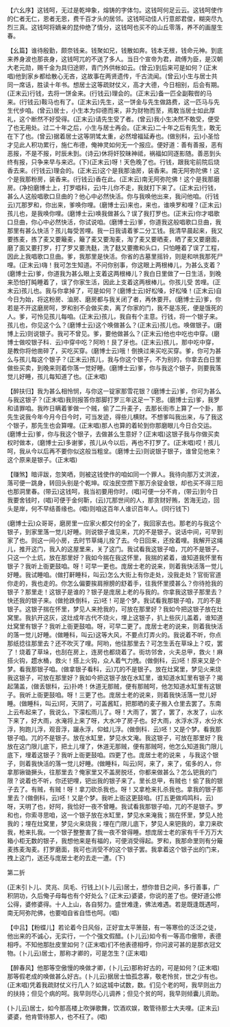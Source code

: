 <!-- { "loadSidebar": true } -->
【六幺序】这钱呵，无过是乾坤象，熔铸的字体匀。这钱呵何足云云。这钱呵使作的仁者无仁，恩者无恩，费千百才头的居邻。这钱呵动佳人行意郎君俊，糊突尽九烈三真。这钱呵将嫡亲的昆仲绝了情分，这钱呵也买不的山丘零落，养不的画屋生春。

【幺篇】谁待殷勤，颇奈钱亲。钱聚如兄，钱散如奔。钱本无根，钱命元神。到底来养身波也那丧身，这钱呵兀的不送了多人。当日个宣帝为君，疏傅为臣，是汉朝大老元勋，赐千金为具归途赆，青门外供帐如云。(曾云)到后来可是如何？(正末唱)他到家乡都给散心无吝，这故事在两贤遗传，千古流闻。(曾云)小生与居士共同一席话，胜读十年书。想居士这等疏财仗义，高才大德，今日相别，后会有期。(正末云)行钱，去将一饼金来。(行钱云)理会的。(正末云)备一匹全副鞍辔的马来。(行钱云)鞍马也有了。(正末云)先生，这一饼金与先生做路费，这一匹马与先生代步咱。(曾云)居士，小生本为仰德而来，非为财物而至，焉敢当居士如此厚礼，这个断然不好受得。(正末云)请先生受了者。(曾云)我小生决然不敢受，便受了也无用处。过二十年之后，小生与居士再会。(正末云)二十年之后有先生，敢无在下了也。(曾云)据着居士这等阴骘太重，必然增福延寿也。(做别科，云)小圣恰才见此人积功累行，施仁布德，俺神灵如何无一个报应。便好道：善有善报，恶有恶报，不是不报，时辰未到。(诗云)休将奸狡昧神祗，祸福如同逐影随。善恶到头终有报，只争来早与来迟。(下)(正末云)呀！天色晚了也。行钱，跟我宅前院后烧香去来。(行钱云)理会的。(正末云)这个是我那油房，装香来。南无阿弥陀佛！这个是我那粉房，装香来。(行钱云)香在此。(正末云)南无阿弥陀佛！这个是我那磨房。(净扮磨博士上，打罗唱科，云)牛儿你不走，我就打下来了。(正末云)行钱，甚么人这般唱歌口旦曲的？他心中必然快活。你与我唤他出来，我问他咱。(行钱云)兀那罗和，你出来，爹唤你哩。(磨博士云)来也，来也，谁唤罗和哩？(正末云)孩儿也，是我唤你哩。(磨博士云)唤我做甚么？误了我打罗也。(正末云)你才唱歌口旦曲，你心中必然快活，你试说咱。(磨博士云)爹，你道我这般唱歌口旦曲，我那里有甚么快活？孩儿每受苦哩。我一日我请着爹二分工钱。我清早晨起来，我又要拣麦，拣了麦又要簸麦，簸了麦又要淘麦，淘了麦又要晒麦，晒了麦又要磨面，磨了面又要打罗，打了罗又要洗麸，洗了麸又要撒和头口，只怕睡着了误了工程，因此上我唱歌口旦曲。爹，我那里是快活。你省的古墓里摇铃，则是和哄我那死尸哩。(正末云)嗨！我可怎生知道。不问你别事，你这眼上两根棒儿，为甚么支着？(磨博士云)爹，你道我为甚么眼上支着这两根棒儿？我白日里做了一日生活，到晚来恐怕打盹睡着了，误了你家生活，因此上支着这两根棒儿。你孩儿受
苦哩。(正末云)孩儿也。我与你拿掉了，可是如何？(磨博士云)好松嗓，好松嗓！(正末云)自今日为始，将这粉房、油房、磨房都与我关闭了者，再休要开。(磨博士云)爹，你若是不开这磨房呵，罗和别不会做买卖，离了你家的门，我不是冻死，便是饿死的人。爹，可怜见孩儿每咱。(正末云)孩儿，我自有个主意。行钱，将一个银子来。孩儿也，你见这个么？(磨博士云)这个唤做甚么？(正末云)孩儿也。唤做银子。(磨博上云)则说银子。我可不曾见。爹，要他做甚么？(正末云)他也中吃也中穿。(磨博士做咬银子科．云)中穿中吃？阿哟！艮了牙也。(正末云)孩儿，那中吃中穿，是教你将他凿碎了，买吃买穿。(磨博士云)哦！倒换过来买吃买穿。爹，你可为甚么与孩儿每这个银子？(正末云)孩儿，我与你这个银子，不为别的，你拿去白日里做些买卖，到晚来则着你落一觉好睡。(磨博士云)爹，你与我这个银子，则要我落觉儿好睡，孩儿每知道了也。(正末唱)

【醉扶归】我为甚么相怜悯，与你这一锭家那雪花银？(磨博士云)爹，你可为甚么与我这银子？(正末唱)我则报答你那脚打罗三年这足一下恩。(磨博士云)爹，我罗和请罪咱。我昨日瞒着爹做一个贼，偷了二升麦子，去那长街市上算了一个卦，那先生说我今年今月今日今时，可当发迹，得些儿横财。不想爹叫我出来，与了我这个银子，那先生也会算哩。(正末唱)那人也算的着轮到你那磨眼儿今日合交运。(磨博士云)爹，你与我这个银子，去做甚么生意好？(正末唱)这银子我与你做买卖权时做本，(磨博士云)多谢爹，孩儿从今以后，再也不打罗了。(正末唱)哎！孩儿呵，我从今以后再不要你似这般当粗坌。(磨博士云)则说银子银子，谁曾见他来？这个原来是银子。(正末唱)

【赚煞】暗评跋，忽笑哂，则被这钱使作的咱如同一个罪人。我待向那万丈洪波，落可便一跳身，转回头别是个乾坤。叹浊民空攒下那万余锭金银，却也买不得三阳也那洞里春。(带云)这钱呵，我当初要用你时，(唱)可便一分不肯，(带云)到今日我要舍钱时，(唱)可便于金何靳，(云)兀那世间的人，那贪财好贿，苦海无边，回头是岸，何不早结善缘也。(唱)则咱这百年人谁识百年人。(同行钱下)

(磨博士云)众哥哥，磨房里一应家火都交付的全了，我回家去也。那老的与我这个银子，到家里落一觉儿好睡。则说银子谁见来，兀的不是银子。说话中间，可早到家了也。则这一间小房，去时节草绳儿拴了去。今日回来，还拴着哩。我解开这绳儿，推开这门，我入的这屋里来，关了这门。我试看我这银子咱，兀的不是银子。只这一个土炕，放在那里好？我如今揣在我这怀里，我揣的紧着，谁知道我怀里有银子？我听上衙更鼓咱。呀！可早一更也。庞居士老的说来，则着我快活落一觉儿好睡。我试睡咱。(做打鼾睡科，叫云)怎么大街上有你走处，没我走处？官街官道你走的，我也走的。你怎么偏要挨肩擦膀的舒着手，往我怀里摸甚么？你待抢我的银子？那里走！这银子是谁的？银子是庞居上老的与我的。你拿我这银子那里去？快还我的银子来。(做抢跌倒科，云)呸！可是个梦。我试看我那银子咱，兀的不是银子。这银子揣在怀里，梦见人来抢我的，可放在那里好？我如今把这银子放在灶窝里。我扒开这灰，这灶成年古代不烧火，埋上这银子，扒上些灰儿盖着，谁知道灶窝里有银子？我听上衙更鼓咱。呀，可早二更了。庞居士老的说来，则着我快活的落一觉儿好睡。(做睡科，叫云)这等大风，不要点灯弄火的。我说着不听，你点那纸捻往那里去？还不吹灭了哩。阿哟，他往那里去？可怎生丢在草垛上？哎，罢了！烧着了草垛，也刮在房上，连房也都烧着了。街坊邻舍，火夫总甲，救火！麻搭火钩，趱水桶，救火！搭上火钩，众人着气力拽。(做倒科，云)呸！原来又是个梦。看我那银子咱。(做拿银子看科，云)兀的不是银子。放在灶窝里，梦见火来烧我这银子，可放在那里好？我如今把这银子放在水缸里，谁知道水缸里有银子？揭起蒲盖，(做丢银科，云)扑咚！休道无那贼，便有那贼呵，他怎知道水缸里有这银子。我听上衙更鼓咱。呀！三更了也。庞居士老的说来，则着我快活落一觉儿好睡。(做睡科，叫云)阿，天阴了，可盖酱缸，把那晒的麦子搬入仓里去罢了。东南上云布起来了，我说么，下濛松雨儿了。呀！大雨了，罢了，罢了，水发了，山水下来了，好大雨，水淹将上来了呀，大水冲了房子也。好大雨，水浮水浮，水分水浮，狗跑儿浮，观音浮，躧永浮，仰蛙儿浮。(做倒科．云)呸！又是个梦。看我那银子咱。兀的不是银子。放在水缸里，梦见水文淹。我这银子，可放在那里好？我放在这门限儿底下，把土儿埋了，休道无那贼，便有那贼呵，他怎么知道我门限儿底下，埋着这银子？我听上衙更鼓咱。四更了也。庞居士老的说来
，与我这个银子，则着我快活的落一觉儿好睡。(做睡科，叫云)阿，来了，来了，偌多的人，你拿那锹锄撅头，往那里去？俺家里又不盖房脱坯，你都来做甚么？怎么钯我的门限？说着也不听，你还钯哩，钯出我的银子来了。里长总甲，有贼也！偷了我的银子去了。有贼，有贼！呀！拿刀砍杀我也。呀！又拿枪来扎杀我也。拿我的银子那里去？(做倒科，云)呸！又是个梦。我听上衙这更鼓咱。(打五更做鸡鸣科，云)呀，天明了也，好阿，我恰好一夜不曾睡。我试看我那银子咱，兀的不是银子。罗和也，你索寻思咱，这一个银子放在水缸里，梦见水来淹我；揣在怀里，梦见人抢我的；埋在灶窝里，梦见火来烧我；埋在门限儿底下，梦见人来钯我的，拿刀来砍我，枪来扎我。一个银子整整害了我一夜不曾得睡。想庞居士老的家有千千万万大箱小柜无数的银子，我想他来是有福的，可便消受得起。罗和，我那命里则有分簸麦拣麦淘麦。打罗磨面，我可也消受不的这个银子罢。我拿着这个银子出的门来，拽上这门，送还与庞居士老的去走一遭。(下)

第二折

(正末引卜儿、灵兆、凤毛、行钱上)(卜儿云)居士，想你昔日之间，多行善事，广积阴功，久后俺子母每也有个好处么？(正末云)婆婆，你说的差了也。便好道公修公得，婆修婆得。十人上山，各自努力。盛世难逢，佛法难遇。若是既逢既遇呵，南无阿弥陀佛，也要咱自省自悟也呵。(唱)

【中吕】【粉蝶儿】若论着今日风俗，正好宜太平箫鼓，有一等寒俭的泛泛之徒，他出来的不诚心，无实行，一个个强文假醋。(卜儿云)如今有一等高巾傲带，表德相呼。不知他那肚皮里如何？(正末唱)们不他表德相呼，你问波可甚的是那衣冠文物。(卜儿云)居士，那称才卿的，可是怎生？(正末唱)

【醉春风】他那等空傲慢的唤做才卿，(卜儿云)那称好古的，可是如何？(正末唱)那等假老成的唤做甚么好古。(卜儿云)据居士恤孤念寡，敬老怜贫，世之少有也。(正末唱)凭着我疏财仗义行几人？如这城中试数，数。们见个老的呵，我早则出力的扶持；但见个病的呵。我早则尽心儿调养；但见个贫的呵，我早则倾囊儿资助。

(卜儿云)居士，如今那高楼上吹弹歌舞，饮酒欢娱，敢管待那士大夫哩。(正末云)婆婆，他肯管待那人，也不枉了。(唱)

